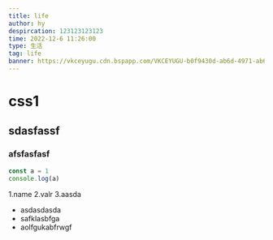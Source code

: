 ```yaml
---
title: life
author: hy
despircation: 123123123123
time: 2022-12-6 11:26:00
type: 生活
tag: life
banner: https://vkceyugu.cdn.bspapp.com/VKCEYUGU-b0f9430d-ab6d-4971-ab65-b47449ca2e9a/86d98c5c-dcd5-451f-bc34-67517220371c.png
---
```


# css1
## sdasfassf
### afsfasfasf
```javascript
const a = 1
console.log(a)
```
1.name
2.valr
3.aasda

- asdasdasda
- safklasbfga 
- aolfgukabfrwgf

